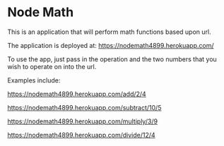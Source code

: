 # Node Math
This is an application that will perform math functions based upon url.

The application is deployed at: https://nodemath4899.herokuapp.com/

To use the app, just pass in the operation and the two numbers that you
wish to operate on into the url.

Examples include:

https://nodemath4899.herokuapp.com/add/2/4

https://nodemath4899.herokuapp.com/subtract/10/5

https://nodemath4899.herokuapp.com/multiply/3/9

https://nodemath4899.herokuapp.com/divide/12/4

